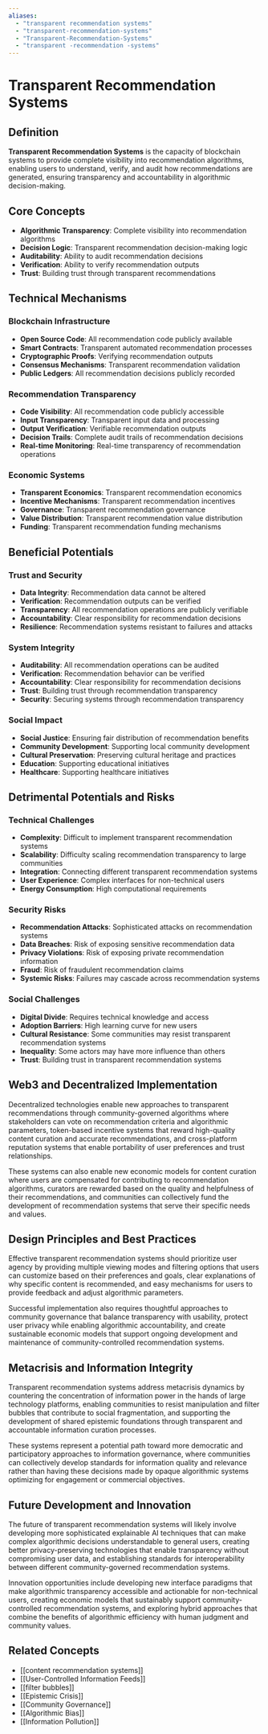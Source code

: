 ```yaml
---
aliases:
  - "transparent recommendation systems"
  - "transparent-recommendation-systems"
  - "Transparent-Recommendation-Systems"
  - "transparent -recommendation -systems"
---
```


# Transparent Recommendation Systems

## Definition

**Transparent Recommendation Systems** is the capacity of blockchain systems to provide complete visibility into recommendation algorithms, enabling users to understand, verify, and audit how recommendations are generated, ensuring transparency and accountability in algorithmic decision-making.

## Core Concepts

- **Algorithmic Transparency**: Complete visibility into recommendation algorithms
- **Decision Logic**: Transparent recommendation decision-making logic
- **Auditability**: Ability to audit recommendation decisions
- **Verification**: Ability to verify recommendation outputs
- **Trust**: Building trust through transparent recommendations

## Technical Mechanisms

### Blockchain Infrastructure
- **Open Source Code**: All recommendation code publicly available
- **Smart Contracts**: Transparent automated recommendation processes
- **Cryptographic Proofs**: Verifying recommendation outputs
- **Consensus Mechanisms**: Transparent recommendation validation
- **Public Ledgers**: All recommendation decisions publicly recorded

### Recommendation Transparency
- **Code Visibility**: All recommendation code publicly accessible
- **Input Transparency**: Transparent input data and processing
- **Output Verification**: Verifiable recommendation outputs
- **Decision Trails**: Complete audit trails of recommendation decisions
- **Real-time Monitoring**: Real-time transparency of recommendation operations

### Economic Systems
- **Transparent Economics**: Transparent recommendation economics
- **Incentive Mechanisms**: Transparent recommendation incentives
- **Governance**: Transparent recommendation governance
- **Value Distribution**: Transparent recommendation value distribution
- **Funding**: Transparent recommendation funding mechanisms

## Beneficial Potentials

### Trust and Security
- **Data Integrity**: Recommendation data cannot be altered
- **Verification**: Recommendation outputs can be verified
- **Transparency**: All recommendation operations are publicly verifiable
- **Accountability**: Clear responsibility for recommendation decisions
- **Resilience**: Recommendation systems resistant to failures and attacks

### System Integrity
- **Auditability**: All recommendation operations can be audited
- **Verification**: Recommendation behavior can be verified
- **Accountability**: Clear responsibility for recommendation decisions
- **Trust**: Building trust through recommendation transparency
- **Security**: Securing systems through recommendation transparency

### Social Impact
- **Social Justice**: Ensuring fair distribution of recommendation benefits
- **Community Development**: Supporting local community development
- **Cultural Preservation**: Preserving cultural heritage and practices
- **Education**: Supporting educational initiatives
- **Healthcare**: Supporting healthcare initiatives

## Detrimental Potentials and Risks

### Technical Challenges
- **Complexity**: Difficult to implement transparent recommendation systems
- **Scalability**: Difficulty scaling recommendation transparency to large communities
- **Integration**: Connecting different transparent recommendation systems
- **User Experience**: Complex interfaces for non-technical users
- **Energy Consumption**: High computational requirements

### Security Risks
- **Recommendation Attacks**: Sophisticated attacks on recommendation systems
- **Data Breaches**: Risk of exposing sensitive recommendation data
- **Privacy Violations**: Risk of exposing private recommendation information
- **Fraud**: Risk of fraudulent recommendation claims
- **Systemic Risks**: Failures may cascade across recommendation systems

### Social Challenges
- **Digital Divide**: Requires technical knowledge and access
- **Adoption Barriers**: High learning curve for new users
- **Cultural Resistance**: Some communities may resist transparent recommendation systems
- **Inequality**: Some actors may have more influence than others
- **Trust**: Building trust in transparent recommendation systems

## Web3 and Decentralized Implementation

Decentralized technologies enable new approaches to transparent recommendations through community-governed algorithms where stakeholders can vote on recommendation criteria and algorithmic parameters, token-based incentive systems that reward high-quality content curation and accurate recommendations, and cross-platform reputation systems that enable portability of user preferences and trust relationships.

These systems can also enable new economic models for content curation where users are compensated for contributing to recommendation algorithms, curators are rewarded based on the quality and helpfulness of their recommendations, and communities can collectively fund the development of recommendation systems that serve their specific needs and values.

## Design Principles and Best Practices

Effective transparent recommendation systems should prioritize user agency by providing multiple viewing modes and filtering options that users can customize based on their preferences and goals, clear explanations of why specific content is recommended, and easy mechanisms for users to provide feedback and adjust algorithmic parameters.

Successful implementation also requires thoughtful approaches to community governance that balance transparency with usability, protect user privacy while enabling algorithmic accountability, and create sustainable economic models that support ongoing development and maintenance of community-controlled recommendation systems.

## Metacrisis and Information Integrity

Transparent recommendation systems address metacrisis dynamics by countering the concentration of information power in the hands of large technology platforms, enabling communities to resist manipulation and filter bubbles that contribute to social fragmentation, and supporting the development of shared epistemic foundations through transparent and accountable information curation processes.

These systems represent a potential path toward more democratic and participatory approaches to information governance, where communities can collectively develop standards for information quality and relevance rather than having these decisions made by opaque algorithmic systems optimizing for engagement or commercial objectives.

## Future Development and Innovation

The future of transparent recommendation systems will likely involve developing more sophisticated explainable AI techniques that can make complex algorithmic decisions understandable to general users, creating better privacy-preserving technologies that enable transparency without compromising user data, and establishing standards for interoperability between different community-governed recommendation systems.

Innovation opportunities include developing new interface paradigms that make algorithmic transparency accessible and actionable for non-technical users, creating economic models that sustainably support community-controlled recommendation systems, and exploring hybrid approaches that combine the benefits of algorithmic efficiency with human judgment and community values.

## Related Concepts

- [[content recommendation systems]]
- [[User-Controlled Information Feeds]]
- [[filter bubbles]]
- [[Epistemic Crisis]]
- [[Community Governance]]
- [[Algorithmic Bias]]
- [[Information Pollution]]